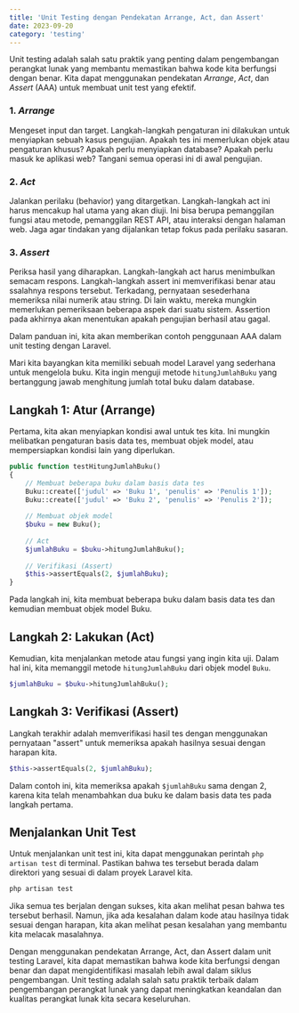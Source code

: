 ```yaml
---
title: 'Unit Testing dengan Pendekatan Arrange, Act, dan Assert'
date: 2023-09-20
category: 'testing'
---
```


Unit testing adalah salah satu praktik yang penting dalam pengembangan perangkat lunak yang membantu memastikan bahwa kode kita berfungsi dengan benar. Kita dapat menggunakan pendekatan _Arrange_, _Act_, dan _Assert_ (AAA) untuk membuat unit test yang efektif. 

### 1. _Arrange_

Mengeset input dan target. Langkah-langkah pengaturan ini dilakukan untuk menyiapkan sebuah kasus pengujian. Apakah tes ini memerlukan objek atau pengaturan khusus? Apakah perlu menyiapkan database? Apakah perlu masuk ke aplikasi web? Tangani semua operasi ini di awal pengujian.

### 2. _Act_

Jalankan perilaku (behavior) yang ditargetkan. Langkah-langkah act ini harus mencakup hal utama yang akan diuji. Ini bisa berupa pemanggilan fungsi atau metode, pemanggilan REST API, atau interaksi dengan halaman web. Jaga agar tindakan yang dijalankan tetap fokus pada perilaku sasaran.

### 3. _Assert_

Periksa hasil yang diharapkan. Langkah-langkah act harus menimbulkan semacam respons. Langkah-langkah assert ini memverifikasi benar atau ssalahnya respons tersebut. Terkadang, pernyataan sesederhana memeriksa nilai numerik atau string. Di lain waktu, mereka mungkin memerlukan pemeriksaan beberapa aspek dari suatu sistem. Assertion pada akhirnya akan menentukan apakah pengujian berhasil atau gagal.

Dalam panduan ini, kita akan memberikan contoh penggunaan AAA dalam unit testing dengan Laravel.

Mari kita bayangkan kita memiliki sebuah model Laravel yang sederhana untuk mengelola buku. Kita ingin menguji metode `hitungJumlahBuku` yang bertanggung jawab menghitung jumlah total buku dalam database.

## Langkah 1: Atur (Arrange)

Pertama, kita akan menyiapkan kondisi awal untuk tes kita. Ini mungkin melibatkan pengaturan basis data tes, membuat objek model, atau mempersiapkan kondisi lain yang diperlukan.

```php
public function testHitungJumlahBuku()
{
    // Membuat beberapa buku dalam basis data tes
    Buku::create(['judul' => 'Buku 1', 'penulis' => 'Penulis 1']);
    Buku::create(['judul' => 'Buku 2', 'penulis' => 'Penulis 2']);
    
    // Membuat objek model
    $buku = new Buku();
    
    // Act
    $jumlahBuku = $buku->hitungJumlahBuku();
    
    // Verifikasi (Assert)
    $this->assertEquals(2, $jumlahBuku);
}
```

Pada langkah ini, kita membuat beberapa buku dalam basis data tes dan kemudian membuat objek model Buku.

## Langkah 2: Lakukan (Act)

Kemudian, kita menjalankan metode atau fungsi yang ingin kita uji. Dalam hal ini, kita memanggil metode `hitungJumlahBuku` dari objek model `Buku`.

```php
$jumlahBuku = $buku->hitungJumlahBuku();
```

## Langkah 3: Verifikasi (Assert)

Langkah terakhir adalah memverifikasi hasil tes dengan menggunakan pernyataan "assert" untuk memeriksa apakah hasilnya sesuai dengan harapan kita.

```php
$this->assertEquals(2, $jumlahBuku);
```

Dalam contoh ini, kita memeriksa apakah `$jumlahBuku` sama dengan 2, karena kita telah menambahkan dua buku ke dalam basis data tes pada langkah pertama.

## Menjalankan Unit Test

Untuk menjalankan unit test ini, kita dapat menggunakan perintah `php artisan test` di terminal. Pastikan bahwa tes tersebut berada dalam direktori yang sesuai di dalam proyek Laravel kita.

```bash
php artisan test
```

Jika semua tes berjalan dengan sukses, kita akan melihat pesan bahwa tes tersebut berhasil. Namun, jika ada kesalahan dalam kode atau hasilnya tidak sesuai dengan harapan, kita akan melihat pesan kesalahan yang membantu kita melacak masalahnya.

Dengan menggunakan pendekatan Arrange, Act, dan Assert dalam unit testing Laravel, kita dapat memastikan bahwa kode kita berfungsi dengan benar dan dapat mengidentifikasi masalah lebih awal dalam siklus pengembangan. Unit testing adalah salah satu praktik terbaik dalam pengembangan perangkat lunak yang dapat meningkatkan keandalan dan kualitas perangkat lunak kita secara keseluruhan.